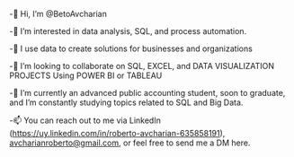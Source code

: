 -👋 Hi, I’m @BetoAvcharian

-👀 I’m interested in data analysis, SQL, and process automation.

-🎈 I use data to create solutions for businesses and organizations

-🤝 I’m looking to collaborate on SQL, EXCEL, and DATA VISUALIZATION PROJECTS Using POWER BI or TABLEAU

-🌱 I’m currently an advanced public accounting student, soon to graduate, and I’m constantly studying topics related to SQL and Big Data.

-📫 You can reach out to me via LinkedIn (https://uy.linkedin.com/in/roberto-avcharian-635858191), avcharianroberto@gmail.com, or feel free to send me a DM here.

<!---
BetoAvcharian/BetoAvcharian is a ✨ special ✨ repository because its `README.md` (this file) appears on your GitHub profile.
You can click the Preview link to take a look at your changes.
--->
